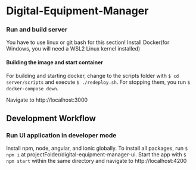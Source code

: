 # Digital-Equipment-Manager

### Run and build server
You have to use linux or git bash for this section!
Install Docker(for Windows, you will need a WSL2 Linux kernel installed)

#### Building the image and start container
For building and starting docker, change to the scripts folder with `$ cd server/scripts` and execute `$ ./redeploy.sh`.
For stopping them, you run `$ docker-compose down`.

Navigate to http://localhost:3000

## Development Workflow
### Run UI application in developer mode
Install npm, node, angular, and ionic globally.
To install all packages, run `$ npm i` at projectFolder/digital-equipment-manager-ui.
Start the app with `$ npm start` within the same directory and navigate to http://localhost:4200
